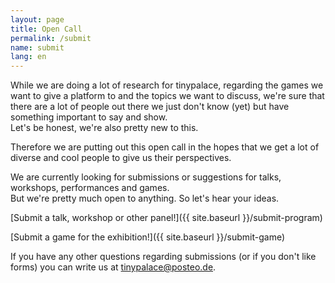 ```yaml
---
layout: page
title: Open Call
permalink: /submit
name: submit
lang: en
---
```


While we are doing a lot of research for tinypalace, regarding the games we want to give a platform to and the topics we want to discuss, we're sure that there are a lot of people out there we just don't know (yet) but have something important to say and show.  
Let's be honest, we're also pretty new to this.

Therefore we are putting out this open call in the hopes that we get a lot of diverse and cool people to give us their perspectives.

We are currently looking for submissions or suggestions for talks, workshops, performances and games.  
But we're pretty much open to anything. So let's hear your ideas.

[Submit a talk, workshop or other panel!]({{ site.baseurl }}/submit-program)

[Submit a game for the exhibition!]({{ site.baseurl }}/submit-game)

If you have any other questions regarding submissions (or if you don't like forms) you can write us at <a href='mailt&#111;&#58;ti&#110;%7&#57;p&#97;lace&#64;p%&#54;F&#37;7&#51;&#37;7&#52;&#101;&#111;&#46;&#100;e'>tin<span style="display:none">REMOVETHIS</span>ypala&#99;e&#64;post&#101;o&#46;d&#101;</a>.
